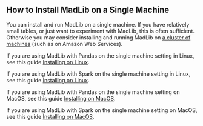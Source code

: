 ## How to Install MadLib on a Single Machine

You can install and run MadLib on a single machine. If you have relatively small tables, or just want to experiment with MadLib, this is often sufficient. Otherwise you may consider installing and running MadLib on [a cluster of machines](./install-cloud-based-cluster.md) (such as on Amazon Web Services). 

If you are using MadLib with Pandas on the single machine setting in Linux, see this guide [Installing on Linux](./install-linux-single-machine.md).

If you are using MadLib with Spark on the single machine setting in Linux, see this guide [Installing on Linux](./install-linux-single-machine.md).

If you are using MadLib with Pandas on the single machine setting on MacOS, see this guide [Installing on MacOS](./install-macOS-single-machine.md).

If you are using MadLib with Spark on the single machine setting on MacOS, see this guide [Installing on MacOS](./install-macOS-single-machine.md).

